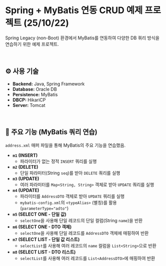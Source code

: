 # Spring + MyBatis 연동 CRUD 예제 프로젝트 (25/10/22)

Spring Legacy (non-Boot) 환경에서 MyBatis를 연동하여 다양한 DB 쿼리 방식을 연습하기 위한 예제 프로젝트.

<br>

## ⚙️ 사용 기술
* **Backend:** Java, Spring Framework
* **Database:** Oracle DB
* **Persistence:** MyBatis
* **DBCP:** HikariCP
* **Server:** Tomcat

<br>

## 📌 주요 기능 (MyBatis 쿼리 연습)

`address.xml` 매퍼 파일을 통해 MyBatis의 주요 기능을 연습했음.

* **`m1` (INSERT)**
    * 파라미터가 없는 정적 `INSERT` 쿼리를 실행
* **`m2` (DELETE)**
    * 단일 파라미터(String `seq`)를 받아 `DELETE` 쿼리를 실행
* **`m3` (UPDATE)**
    * 여러 파라미터를 `Map<String, String>` 객체로 받아 `UPDATE` 쿼리를 실행
* **`m4` (UPDATE)**
    * 파라미터를 `AddressDTO` 객체로 받아 `UPDATE` 쿼리를 실행
    * `mybatis-config.xml`의 `<typeAlias>` (별칭)를 활용 (`parameterType="adto"`)
* **`m5` (SELECT ONE - 단일 값)**
    * `selectOne`을 사용해 단일 레코드의 단일 컬럼(String `name`)을 반환
* **`m6` (SELECT ONE - DTO 객체)**
    * `selectOne`을 사용해 단일 레코드를 `AddressDTO` 객체에 매핑하여 반환
* **`m7` (SELECT LIST - 단일 값 리스트)**
    * `selectList`를 사용해 여러 레코드의 `name` 컬럼을 `List<String>`으로 반환
* **`m8` (SELECT LIST - DTO 리스트)**
    * `selectList`를 사용해 여러 레코드를 `List<AddressDTO>`에 매핑하여 반환
